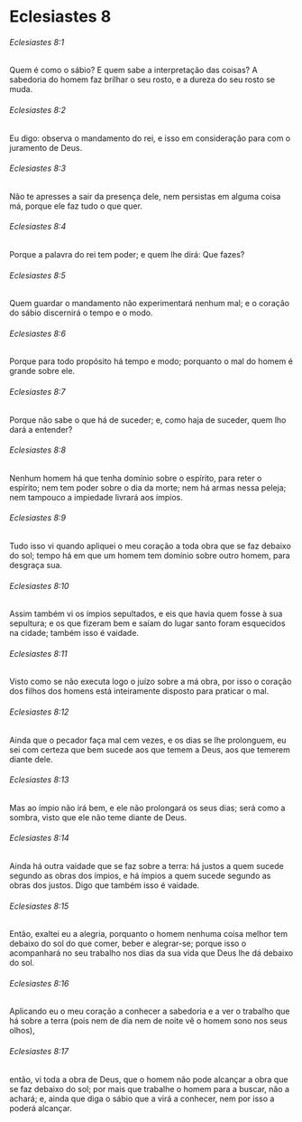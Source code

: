 # Eclesiastes 8

###### Eclesiastes 8:1

Quem é como o sábio? E quem sabe a interpretação das coisas? A sabedoria do homem faz brilhar o seu rosto, e a dureza do seu rosto se muda.

###### Eclesiastes 8:2

Eu digo: observa o mandamento do rei, e isso em consideração para com o juramento de Deus.

###### Eclesiastes 8:3

Não te apresses a sair da presença dele, nem persistas em alguma coisa má, porque ele faz tudo o que quer.

###### Eclesiastes 8:4

Porque a palavra do rei tem poder; e quem lhe dirá: Que fazes?

###### Eclesiastes 8:5

Quem guardar o mandamento não experimentará nenhum mal; e o coração do sábio discernirá o tempo e o modo.

###### Eclesiastes 8:6

Porque para todo propósito há tempo e modo; porquanto o mal do homem é grande sobre ele.

###### Eclesiastes 8:7

Porque não sabe o que há de suceder; e, como haja de suceder, quem lho dará a entender?

###### Eclesiastes 8:8

Nenhum homem há que tenha domínio sobre o espírito, para reter o espírito; nem tem poder sobre o dia da morte; nem há armas nessa peleja; nem tampouco a impiedade livrará aos ímpios.

###### Eclesiastes 8:9

Tudo isso vi quando apliquei o meu coração a toda obra que se faz debaixo do sol; tempo há em que um homem tem domínio sobre outro homem, para desgraça sua.

###### Eclesiastes 8:10

Assim também vi os ímpios sepultados, e eis que havia quem fosse à sua sepultura; e os que fizeram bem e saíam do lugar santo foram esquecidos na cidade; também isso é vaidade.

###### Eclesiastes 8:11

Visto como se não executa logo o juízo sobre a má obra, por isso o coração dos filhos dos homens está inteiramente disposto para praticar o mal.

###### Eclesiastes 8:12

Ainda que o pecador faça mal cem vezes, e os dias se lhe prolonguem, eu sei com certeza que bem sucede aos que temem a Deus, aos que temerem diante dele.

###### Eclesiastes 8:13

Mas ao ímpio não irá bem, e ele não prolongará os seus dias; será como a sombra, visto que ele não teme diante de Deus.

###### Eclesiastes 8:14

Ainda há outra vaidade que se faz sobre a terra: há justos a quem sucede segundo as obras dos ímpios, e há ímpios a quem sucede segundo as obras dos justos. Digo que também isso é vaidade.

###### Eclesiastes 8:15

Então, exaltei eu a alegria, porquanto o homem nenhuma coisa melhor tem debaixo do sol do que comer, beber e alegrar-se; porque isso o acompanhará no seu trabalho nos dias da sua vida que Deus lhe dá debaixo do sol.

###### Eclesiastes 8:16

Aplicando eu o meu coração a conhecer a sabedoria e a ver o trabalho que há sobre a terra (pois nem de dia nem de noite vê o homem sono nos seus olhos),

###### Eclesiastes 8:17

então, vi toda a obra de Deus, que o homem não pode alcançar a obra que se faz debaixo do sol; por mais que trabalhe o homem para a buscar, não a achará; e, ainda que diga o sábio que a virá a conhecer, nem por isso a poderá alcançar.


